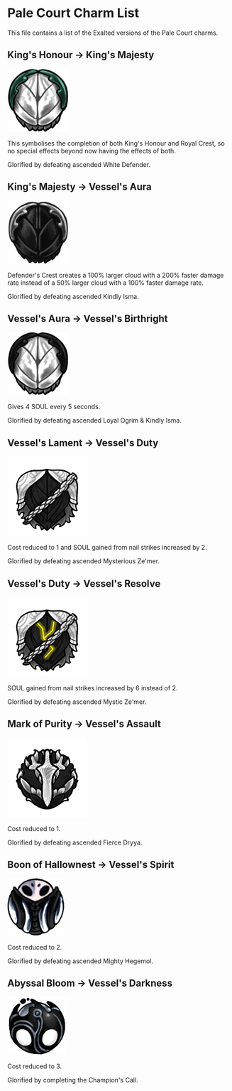 # Pale Court Charm List
This file contains a list of the Exalted versions of the Pale Court charms.

## King's Honour -> King's Majesty

![King's Majesty](https://github.com/danielstegink/HollowKnight.ExaltationExpanded/blob/main/ExaltationExpanded/Resources/10_2.png?raw=true)

This symbolises the completion of both King's Honour and Royal Crest, so no special effects beyond now having the effects of both.

Glorified by defeating ascended White Defender.

## King's Majesty -> Vessel's Aura

![Vessel's Aura](https://github.com/danielstegink/HollowKnight.ExaltationExpanded/blob/main/ExaltationExpanded/Resources/10_3.png?raw=true)

Defender's Crest creates a 100% larger cloud with a 200% faster damage rate instead of a 50% larger cloud with a 100% faster damage rate.

Glorified by defeating ascended Kindly Isma.

## Vessel's Aura -> Vessel's Birthright

![Vessel's Birthright](https://github.com/danielstegink/HollowKnight.ExaltationExpanded/blob/main/ExaltationExpanded/Resources/10_4.png?raw=true)

Gives 4 SOUL every 5 seconds.

Glorified by defeating ascended Loyal Ogrim & Kindly Isma.

## Vessel's Lament -> Vessel's Duty

![Vessel's Duty](https://github.com/danielstegink/HollowKnight.ExaltationExpanded/blob/main/ExaltationExpanded/Resources/VesselsLament.png?raw=true)

Cost reduced to 1 and SOUL gained from nail strikes increased by 2.

Glorified by defeating ascended Mysterious Ze'mer.

## Vessel's Duty -> Vessel's Resolve

![Vessel's Resolve](https://github.com/danielstegink/HollowKnight.ExaltationExpanded/blob/main/ExaltationExpanded/Resources/VesselsLament_2.png?raw=true)

SOUL gained from nail strikes increased by 6 instead of 2.

Glorified by defeating ascended Mystic Ze'mer.

## Mark of Purity -> Vessel's Assault

![Vessel's Assault](https://github.com/danielstegink/HollowKnight.ExaltationExpanded/blob/main/ExaltationExpanded/Resources/MarkOfPurity.png?raw=true)

Cost reduced to 1.

Glorified by defeating ascended Fierce Dryya.

## Boon of Hallownest -> Vessel's Spirit

![Vessel's Spirit](https://github.com/danielstegink/HollowKnight.ExaltationExpanded/blob/main/ExaltationExpanded/Resources/BoonOfHallownest.png?raw=true)

Cost reduced to 2.

Glorified by defeating ascended Mighty Hegemol.

## Abyssal Bloom -> Vessel's Darkness

![Vessel's Darkness](https://github.com/danielstegink/HollowKnight.ExaltationExpanded/blob/main/ExaltationExpanded/Resources/AbyssalBloom.png?raw=true)

Cost reduced to 3.

Glorified by completing the Champion's Call.